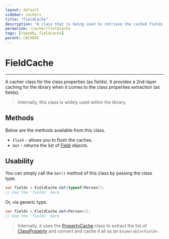 ```yaml
---
layout: default
sidebar: cachers
title: "FieldCache"
description: "A class that is being used to retrieve the cached fields or properties of the class or data entity."
permalink: /cacher/fieldcache
tags: [repodb, fieldcache]
parent: CACHERS
---
```


# FieldCache

---

A cacher class for the class properties (as fields). It provides a 2nd-layer caching for the library when it comes to the class properties extraction (as fields).

> Internally, this class is widely used within the library.

## Methods

Below are the methods available from this class.

- `Flush` - allows you to flush the caches.
- `Get` - returns the list of [Field](/class/field) objects.

## Usability

You can simply call the `Get()` method of this class by passing the class type.

```csharp
var fields = FieldCache.Get(typeof(Person));
// Use the 'fields' here
```

Or, via generic type.

```csharp
var fields = FieldCache.Get<Person>();
// Use the 'fields' here
```

> Internally, it uses the [PropertyCache](/cacher/propertycache) class to extract the list of [ClassProperty](/class/classproperty) and convert and cache it all as an `Enumerable<Field>`.
